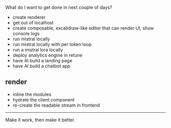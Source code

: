 What do I want to get done in next couple of days?

- create renderer
- get out of localhost
- create composable, excalidraw-like editor that can render UI, show console
  logs
- run mistral locally
- run mistral locally with per token loop
- run a mistral lora locally
- deploy analytics engine in retune
- have AI build a landing page
- have AI build a chatbot app

## render

- inline the modules
- hydrate the client component
- re-create the readable stream in frontend

---

Make it work, then make it better.
